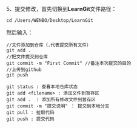 5、提交修改，首先切换到**LearnGit**文件路径：

```
cd /Users/WENBO/Desktop/LearnGit 
```

然后输入：

```
//文件添加到仓库（.代表提交所有文件）
git add .
//把文件提交到仓库
git commit -m "First Commit" //备注本次提交的目的
//上传到github
git push
```

```
git status : 查看本地仓库状态
git add <filename> : 添加文件到暂存区
git add .  : 添加所有修改文件到暂存区
git commit -m "提交说明" ： 提交到本地分支
git pull : 拉取代码
git push : 提交代码 
```

 

 

 

 